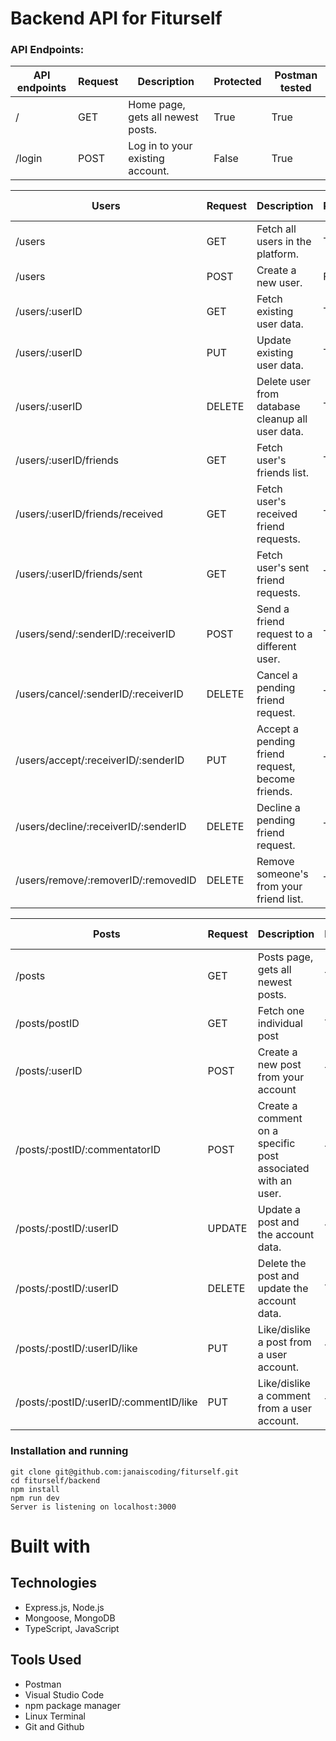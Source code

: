 # Backend API for Fiturself

### API Endpoints:

| API endpoints | Request | Description                       | Protected | Postman tested |
| ------------- | ------- | --------------------------------- | --------- | -------------- |
| /             | GET     | Home page, gets all newest posts. | True      | True           |
| /login        | POST    | Log in to your existing account.  | False     | True           |

| Users                                | Request | Description                                      | Protected | Postman tested |
| ------------------------------------ | ------- | ------------------------------------------------ | --------- | -------------- |
| /users                               | GET     | Fetch all users in the platform.                 | True      | True           |
| /users                               | POST    | Create a new user.                               | False     | True           |
| /users/:userID                       | GET     | Fetch existing user data.                        | True      | True           |
| /users/:userID                       | PUT     | Update existing user data.                       | True      | True           |
| /users/:userID                       | DELETE  | Delete user from database cleanup all user data. | True      | True           |
| /users/:userID/friends               | GET     | Fetch user's friends list.                       | True      | True           |
| /users/:userID/friends/received      | GET     | Fetch user's received friend requests.           | True      | True           |
| /users/:userID/friends/sent          | GET     | Fetch user's sent friend requests.               | True      | True           |
| /users/send/:senderID/:receiverID    | POST    | Send a friend request to a different user.       | True      | True           |
| /users/cancel/:senderID/:receiverID  | DELETE  | Cancel a pending friend request.                 | True      | True           |
| /users/accept/:receiverID/:senderID  | PUT     | Accept a pending friend request, become friends. | True      | True           |
| /users/decline/:receiverID/:senderID | DELETE  | Decline a pending friend request.                | True      | True           |
| /users/remove/:removerID/:removedID  | DELETE  | Remove someone's from your friend list.          | True      | True           |

| Posts                                  | Request | Description                                                  | Protected | Postman Tested |
| -------------------------------------- | ------- | ------------------------------------------------------------ | --------- | -------------- |
| /posts                                 | GET     | Posts page, gets all newest posts.                           | True      | True           |
| /posts/postID                          | GET     | Fetch one individual post                                    | True      | True           |
| /posts/:userID                         | POST    | Create a new post from your account                          | True      | True           |
| /posts/:postID/:commentatorID          | POST    | Create a comment on a specific post associated with an user. | True      |
| /posts/:postID/:userID                 | UPDATE  | Update a post and the account data.                          | True      |
| /posts/:postID/:userID                 | DELETE  | Delete the post and update the account data.                 | True      |
| /posts/:postID/:userID/like            | PUT     | Like/dislike a post from a user account.                     | True      |
| /posts/:postID/:userID/:commentID/like | PUT     | Like/dislike a comment from a user account.                  | True      |

### Installation and running

```
git clone git@github.com:janaiscoding/fiturself.git
cd fiturself/backend
npm install
npm run dev
Server is listening on localhost:3000
```

# Built with

## Technologies

- Express.js, Node.js
- Mongoose, MongoDB
- TypeScript, JavaScript

## Tools Used

- Postman
- Visual Studio Code
- npm package manager
- Linux Terminal
- Git and Github
